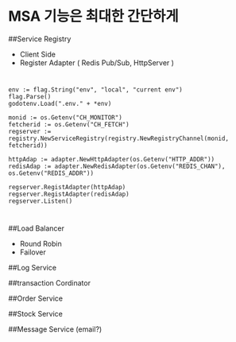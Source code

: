 # MSA 기능은 최대한 간단하게

##Service Registry
 - Client Side
 - Register Adapter ( Redis Pub/Sub, HttpServer )

#
	env := flag.String("env", "local", "current env")
	flag.Parse()
	godotenv.Load(".env." + *env)

	monid := os.Getenv("CH_MONITOR")
	fetcherid := os.Getenv("CH_FETCH")
	regserver := registry.NewServiceRegistry(registry.NewRegistryChannel(monid, fetcherid))

	httpAdap := adapter.NewHttpAdapter(os.Getenv("HTTP_ADDR"))
	redisAdap := adapter.NewRedisAdapter(os.Getenv("REDIS_CHAN"), os.Getenv("REDIS_ADDR"))

	regserver.RegistAdapter(httpAdap)
	regserver.RegistAdapter(redisAdap)
	regserver.Listen()
#

##Load Balancer
 - Round Robin
 - Failover

##Log Service

##transaction Cordinator

##Order Service

##Stock Service

##Message Service (email?)
 
